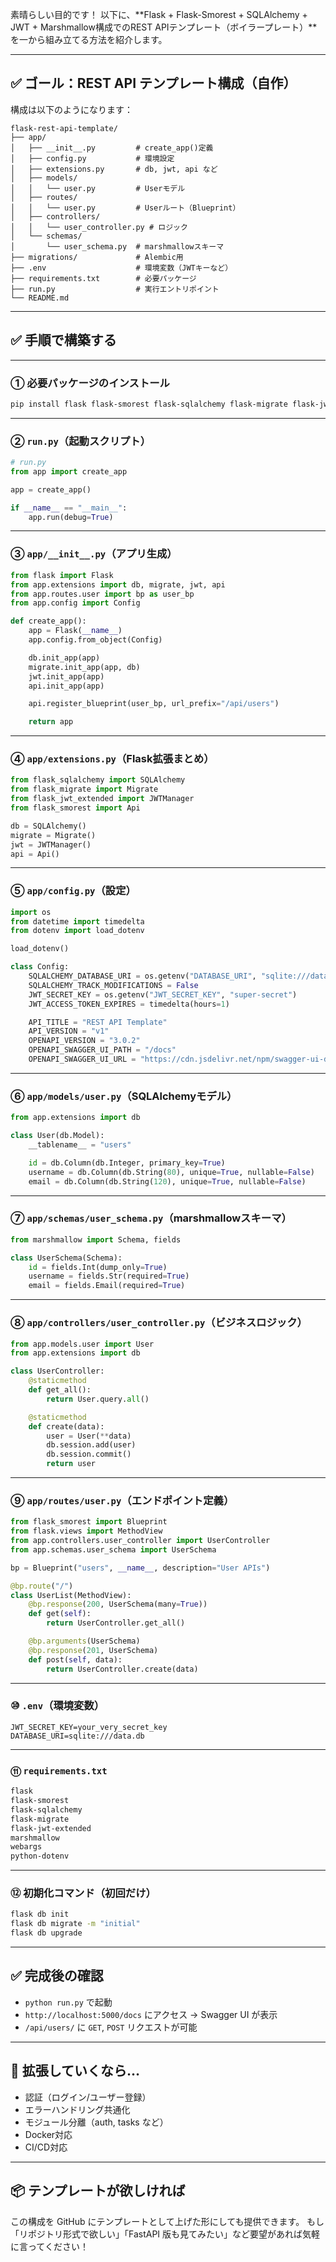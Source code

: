 素晴らしい目的です！
以下に、\*\*Flask + Flask-Smorest + SQLAlchemy + JWT + Marshmallow構成でのREST APIテンプレート（ボイラープレート）\*\*を一から組み立てる方法を紹介します。

---

## ✅ ゴール：REST API テンプレート構成（自作）

構成は以下のようになります：

```
flask-rest-api-template/
├── app/
│   ├── __init__.py         # create_app()定義
│   ├── config.py           # 環境設定
│   ├── extensions.py       # db, jwt, api など
│   ├── models/
│   │   └── user.py         # Userモデル
│   ├── routes/
│   │   └── user.py         # Userルート（Blueprint）
│   ├── controllers/
│   │   └── user_controller.py # ロジック
│   └── schemas/
│       └── user_schema.py  # marshmallowスキーマ
├── migrations/             # Alembic用
├── .env                    # 環境変数（JWTキーなど）
├── requirements.txt        # 必要パッケージ
├── run.py                  # 実行エントリポイント
└── README.md
```

---

## ✅ 手順で構築する

---

### ① 必要パッケージのインストール

```bash
pip install flask flask-smorest flask-sqlalchemy flask-migrate flask-jwt-extended marshmallow webargs python-dotenv
```

---

### ② `run.py`（起動スクリプト）

```python
# run.py
from app import create_app

app = create_app()

if __name__ == "__main__":
    app.run(debug=True)
```

---

### ③ `app/__init__.py`（アプリ生成）

```python
from flask import Flask
from app.extensions import db, migrate, jwt, api
from app.routes.user import bp as user_bp
from app.config import Config

def create_app():
    app = Flask(__name__)
    app.config.from_object(Config)

    db.init_app(app)
    migrate.init_app(app, db)
    jwt.init_app(app)
    api.init_app(app)

    api.register_blueprint(user_bp, url_prefix="/api/users")

    return app
```

---

### ④ `app/extensions.py`（Flask拡張まとめ）

```python
from flask_sqlalchemy import SQLAlchemy
from flask_migrate import Migrate
from flask_jwt_extended import JWTManager
from flask_smorest import Api

db = SQLAlchemy()
migrate = Migrate()
jwt = JWTManager()
api = Api()
```

---

### ⑤ `app/config.py`（設定）

```python
import os
from datetime import timedelta
from dotenv import load_dotenv

load_dotenv()

class Config:
    SQLALCHEMY_DATABASE_URI = os.getenv("DATABASE_URI", "sqlite:///data.db")
    SQLALCHEMY_TRACK_MODIFICATIONS = False
    JWT_SECRET_KEY = os.getenv("JWT_SECRET_KEY", "super-secret")
    JWT_ACCESS_TOKEN_EXPIRES = timedelta(hours=1)

    API_TITLE = "REST API Template"
    API_VERSION = "v1"
    OPENAPI_VERSION = "3.0.2"
    OPENAPI_SWAGGER_UI_PATH = "/docs"
    OPENAPI_SWAGGER_UI_URL = "https://cdn.jsdelivr.net/npm/swagger-ui-dist/"
```

---

### ⑥ `app/models/user.py`（SQLAlchemyモデル）

```python
from app.extensions import db

class User(db.Model):
    __tablename__ = "users"

    id = db.Column(db.Integer, primary_key=True)
    username = db.Column(db.String(80), unique=True, nullable=False)
    email = db.Column(db.String(120), unique=True, nullable=False)
```

---

### ⑦ `app/schemas/user_schema.py`（marshmallowスキーマ）

```python
from marshmallow import Schema, fields

class UserSchema(Schema):
    id = fields.Int(dump_only=True)
    username = fields.Str(required=True)
    email = fields.Email(required=True)
```

---

### ⑧ `app/controllers/user_controller.py`（ビジネスロジック）

```python
from app.models.user import User
from app.extensions import db

class UserController:
    @staticmethod
    def get_all():
        return User.query.all()

    @staticmethod
    def create(data):
        user = User(**data)
        db.session.add(user)
        db.session.commit()
        return user
```

---

### ⑨ `app/routes/user.py`（エンドポイント定義）

```python
from flask_smorest import Blueprint
from flask.views import MethodView
from app.controllers.user_controller import UserController
from app.schemas.user_schema import UserSchema

bp = Blueprint("users", __name__, description="User APIs")

@bp.route("/")
class UserList(MethodView):
    @bp.response(200, UserSchema(many=True))
    def get(self):
        return UserController.get_all()

    @bp.arguments(UserSchema)
    @bp.response(201, UserSchema)
    def post(self, data):
        return UserController.create(data)
```

---

### ⑩ `.env`（環境変数）

```env
JWT_SECRET_KEY=your_very_secret_key
DATABASE_URI=sqlite:///data.db
```

---

### ⑪ `requirements.txt`

```txt
flask
flask-smorest
flask-sqlalchemy
flask-migrate
flask-jwt-extended
marshmallow
webargs
python-dotenv
```

---

### ⑫ 初期化コマンド（初回だけ）

```bash
flask db init
flask db migrate -m "initial"
flask db upgrade
```

---

## ✅ 完成後の確認

* `python run.py` で起動
* `http://localhost:5000/docs` にアクセス → Swagger UI が表示
* `/api/users/` に `GET`, `POST` リクエストが可能

---

## 🧩 拡張していくなら…

* 認証（ログイン/ユーザー登録）
* エラーハンドリング共通化
* モジュール分離（auth, tasks など）
* Docker対応
* CI/CD対応

---

## 📦 テンプレートが欲しければ

この構成を GitHub にテンプレートとして上げた形にしても提供できます。
もし「リポジトリ形式で欲しい」「FastAPI 版も見てみたい」など要望があれば気軽に言ってください！
